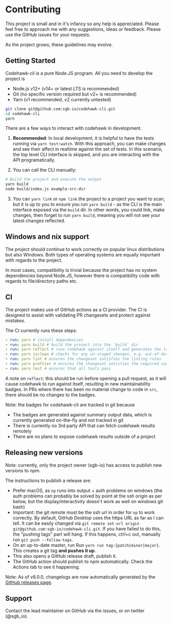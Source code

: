 # Contributing

This project is small and in it's infancy so any help is appreciated. Please feel free to approach me with any suggestions, ideas or feedback. Please use the GitHub issues for your requests.

As the project grows, these guidelines may evolve.

## Getting Started

Codehawk-cli is a pure Node.JS program. All you need to develop the project is

- Node.js v12+ (v14+ or latest LTS is recommended)
- Git (no specific version required but v2+ is recommended)
- Yarn (v1 recommended, v2 currently untested)

```bash
git clone git@github.com:sgb-io/codehawk-cli.git
cd codehawk-cli
yarn
```

There are a few ways to interact with codehawk in development.

1. **Recommended**: In local development, it is helpful to have the tests running via `yarn test:watch`. With this approach, you can make changes and see their affect in realtime against the set of tests. In this scenario, the top level CLI interface is skipped, and you are interacting with the API programatically.

2. You can call the CLI manually:

```bash
# Build the project and execute the output
yarn build
node build/index.js example-src-dir
```

3. You can `yarn link` or `npm link` the project to a project you want to scan, but it is up to you to ensure you run `yarn build` - as the CLI is the main interface exposed via the `build` dir. In other words, you could link, make changes, then forget to run `yarn build`, meaning you will not see your latest changes reflected.

## Windows and nix support

The project should continue to work correctly on popular linux distributions but also Windows. Both types of operating systems are equally important with regards to the project.

In most cases, compatibility is trivial because the project has no system dependencies beyond Node.JS, however there is compatibility code with regards to file/directory paths etc.

## CI

The project makes use of GitHub actions as a CI provider. The CI is designed to assist with validating PR changesets and protect against mistakes.

The CI currently runs these steps:

```yaml
- run: yarn # install dependencies
- run: yarn build # build the project into the `build` dir
- run: yarn reflect # runs codehawk against itself and generates the latest badges
- run: yarn isclean # checks for any un-staged changes, e.g. out-of-date badges not added to git
- run: yarn lint # ensures the changeset satisfies the linting rules
- run: yarn prettier # ensures the changeset satisfies the required code style
- run: yarn test # ensures that all tests pass
```

A note on `reflect`: this should be run before opening a pull request, as it will cause codehawk to run against itself, resulting in new maintainability badges. In PRs where there has been no material change to code in `src`, there should be no changes to the badges.

Note: the badges for codehawk-cli are tracked in git because

- The badges are generated against summary output data, which is currently generated on-the-fly and not tracked in git
- There is currently no 3rd party API that can fetch codehawk results remotely
- There are no plans to expose codehawk results outside of a project

## Releasing new versions

Note: currently, only the project owner (sgb-io) has access to publish new versions to npm.

The instructions to publish a release are:

- Prefer macOS, as `np` runs into output + auth problems on windows (the auth problems can probably be solved by point at the ssh origin as per below, but the display/interactivity doesn't work as well on windows git bash)
- Important: the git remote must be the ssh url in order for `np` to work correctly. By default, GitHub Desktop uses the https URL as far as I can tell. It can be easily changed via `git remote set-url origin git@github.com:sgb-io/codehawk-cli.git`. If you have failed to do this, the "pushing tags" part will hang. If this happens, ctrl+c out, manually run `git push --follow-tags`.
- On an up-to-date master, run Run `yarn run tag:{patch|minor|major}`. This creates a git tag **and pushes it up**.
- This also opens a GitHub release draft, publish it.
- The GitHub action should publish to npm automatically. Check the Actions tab to see it happening.

Note: As of v8.0.0, changelogs are now automatically generated by the [GitHub releases page](https://github.com/sgb-io/codehawk-cli/releases).

## Support

Contact the lead maintainer on GitHub via the issues, or on twitter (@sgb_io).
